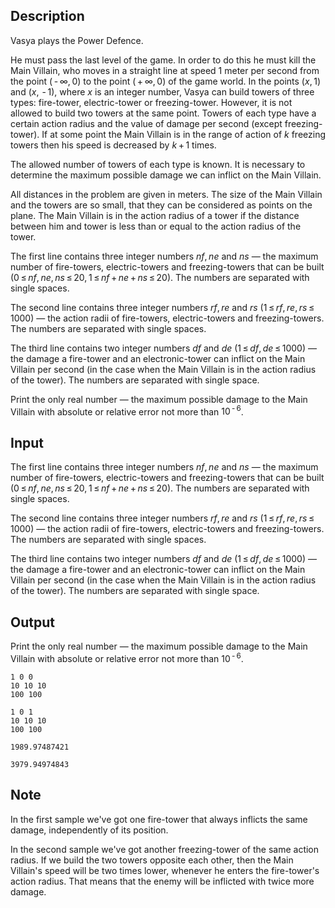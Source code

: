 ## Description

<div><p>Vasya plays the Power Defence. </p><p>He must pass the last level of the game. In order to do this he must kill the Main Villain, who moves in a straight line at speed 1 meter per second from the point <span class="tex-span">( - ∞, 0)</span> to the point <span class="tex-span">( + ∞, 0)</span> of the game world. In the points <span class="tex-span">(<i>x</i>, 1)</span> and <span class="tex-span">(<i>x</i>,  - 1)</span>, where <span class="tex-span"><i>x</i></span> is an integer number, Vasya can build towers of three types: fire-tower, electric-tower or freezing-tower. However, it is not allowed to build two towers at the same point. Towers of each type have a certain action radius and the value of damage per second (except freezing-tower). If at some point the Main Villain is in the range of action of <span class="tex-span"><i>k</i></span> freezing towers then his speed is decreased by <span class="tex-span"><i>k</i> + 1</span> times.</p><p>The allowed number of towers of each type is known. It is necessary to determine the maximum possible damage we can inflict on the Main Villain.</p><p>All distances in the problem are given in meters. The size of the Main Villain and the towers are so small, that they can be considered as points on the plane. The Main Villain is in the action radius of a tower if the distance between him and tower is less than or equal to the action radius of the tower.</p></div><div class="input-specification"><p>The first line contains three integer numbers <span class="tex-span"><i>nf</i>, <i>ne</i></span> and <span class="tex-span"><i>ns</i></span> — the maximum number of fire-towers, electric-towers and freezing-towers that can be built <span class="tex-span">(0 ≤ <i>nf</i>, <i>ne</i>, <i>ns</i> ≤ 20, 1 ≤ <i>nf</i> + <i>ne</i> + <i>ns</i> ≤ 20)</span>. The numbers are separated with single spaces.</p><p>The second line contains three integer numbers <span class="tex-span"><i>rf</i>, <i>re</i></span> and <span class="tex-span"><i>rs</i></span> <span class="tex-span">(1 ≤ <i>rf</i>, <i>re</i>, <i>rs</i> ≤ 1000)</span> — the action radii of fire-towers, electric-towers and freezing-towers. The numbers are separated with single spaces.</p><p>The third line contains two integer numbers <span class="tex-span"><i>df</i></span> and <span class="tex-span"><i>de</i></span> <span class="tex-span">(1 ≤ <i>df</i>, <i>de</i> ≤ 1000)</span> — the damage a fire-tower and an electronic-tower can inflict on the Main Villain per second (in the case when the Main Villain is in the action radius of the tower). The numbers are separated with single space.</p></div><div class="output-specification"><p>Print the only real number — the maximum possible damage to the Main Villain with absolute or relative error not more than <span class="tex-span">10<sup class="upper-index"> - 6</sup></span>.</p></div>

## Input

<p>The first line contains three integer numbers <span class="tex-span"><i>nf</i>, <i>ne</i></span> and <span class="tex-span"><i>ns</i></span> — the maximum number of fire-towers, electric-towers and freezing-towers that can be built <span class="tex-span">(0 ≤ <i>nf</i>, <i>ne</i>, <i>ns</i> ≤ 20, 1 ≤ <i>nf</i> + <i>ne</i> + <i>ns</i> ≤ 20)</span>. The numbers are separated with single spaces.</p><p>The second line contains three integer numbers <span class="tex-span"><i>rf</i>, <i>re</i></span> and <span class="tex-span"><i>rs</i></span> <span class="tex-span">(1 ≤ <i>rf</i>, <i>re</i>, <i>rs</i> ≤ 1000)</span> — the action radii of fire-towers, electric-towers and freezing-towers. The numbers are separated with single spaces.</p><p>The third line contains two integer numbers <span class="tex-span"><i>df</i></span> and <span class="tex-span"><i>de</i></span> <span class="tex-span">(1 ≤ <i>df</i>, <i>de</i> ≤ 1000)</span> — the damage a fire-tower and an electronic-tower can inflict on the Main Villain per second (in the case when the Main Villain is in the action radius of the tower). The numbers are separated with single space.</p>

## Output

<p>Print the only real number — the maximum possible damage to the Main Villain with absolute or relative error not more than <span class="tex-span">10<sup class="upper-index"> - 6</sup></span>.</p>





```input1
1 0 0
10 10 10
100 100

```




```input2
1 0 1
10 10 10
100 100

```




```output1
1989.97487421
```




```output2
3979.94974843
```



## Note

<p>In the first sample we've got one fire-tower that always inflicts the same damage, independently of its position. </p><p>In the second sample we've got another freezing-tower of the same action radius. If we build the two towers opposite each other, then the Main Villain's speed will be two times lower, whenever he enters the fire-tower's action radius. That means that the enemy will be inflicted with twice more damage.</p>
